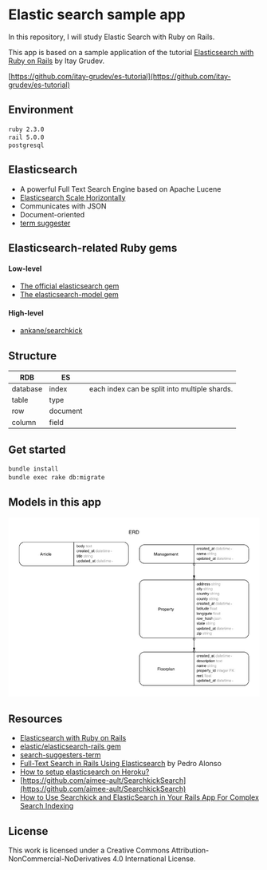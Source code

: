 Elastic search sample app
===========

In this repository, I will study Elastic Search with Ruby on Rails.

This app is based on a sample application of the tutorial
[Elasticsearch with Ruby on Rails](http://tutorials.pluralsight.com/ruby-ruby-on-rails/elasticsearch-with-ruby-on-rails)
 by Itay Grudev.

[https://github.com/itay-grudev/es-tutorial](https://github.com/itay-grudev/es-tutorial)

## Environment

```
ruby 2.3.0
rail 5.0.0
postgresql
```


## Elasticsearch
- A powerful Full Text Search Engine based on Apache Lucene
- [Elasticsearch Scale Horizontally](https://www.elastic.co/guide/en/elasticsearch/guide/current/_scale_horizontally.html)
- Communicates with JSON
- Document-oriented
- [term suggester](https://www.elastic.co/guide/en/elasticsearch/reference/current/search-suggesters-term.html)


## Elasticsearch-related Ruby gems

#### Low-level
- [The official elasticsearch  gem](https://github.com/elastic/elasticsearch-ruby)
- [The elasticsearch-model  gem](https://github.com/elastic/elasticsearch-rails/tree/master/elasticsearch-model)

#### High-level
- [ankane/searchkick](https://github.com/ankane/searchkick)


## Structure

| RDB      | ES      ||
|---|---|---|
| database |  index  | each index can be split into multiple shards. |
| table    |  type   ||
| row      | document||
| column   |  field  ||


## Get started

```bash
bundle install
bundle exec rake db:migrate
```

## Models in this app

![](erd/erd.jpg)


## Resources

- [Elasticsearch with Ruby on Rails](http://tutorials.pluralsight.com/ruby-ruby-on-rails/elasticsearch-with-ruby-on-rails)
- [elastic/elasticsearch-rails gem](https://github.com/elastic/elasticsearch-rails/tree/master/elasticsearch-model)
- [search-suggesters-term](https://www.elastic.co/guide/en/elasticsearch/reference/current/search-suggesters-term.html)
- [Full-Text Search in Rails Using Elasticsearch](https://code.tutsplus.com/articles/full-text-search-in-rails-using-elasticsearch--cms-22920) by Pedro Alonso
- [How to setup elasticsearch on Heroku?](http://stackoverflow.com/a/38657992/3837223)
- [https://github.com/aimee-ault/SearchkickSearch](https://github.com/aimee-ault/SearchkickSearch)
- [How to Use Searchkick and ElasticSearch in Your Rails App For Complex Search Indexing](http://aimeeault.com/2016/02/05/how-to-use-searchkick-and-elasticsearch-in-your-rails-app-for-complex-search-indexing/)

## License

This work is licensed under a Creative Commons Attribution-NonCommercial-NoDerivatives 4.0 International License.
